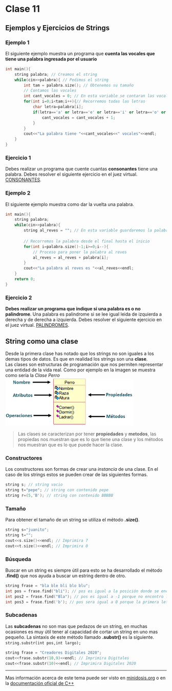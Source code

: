 # Clase 11
## Ejemplos y Ejercicios de Strings
### Ejemplo 1
El siguiente ejemplo muestra un programa que **cuenta las vocales que tiene una palabra ingresada por el usuario**
```cpp
int main(){
	string palabra; // Creamos el string
	while(cin>>palabra){ // Pedimos el string
		int tam = palabra.size(); // Obtenemos su tamaño
		// Contamos las vocales
		int cant_vocales = 0; // En esta variable se contaran las vocales
		for(int i=0;i<tam;i++){// Recorremos todas las letras
			char letra=palabra[i];
			if(letra=='a' or letra=='e' or letra=='i' or letra=='o' or letra=='u'){
				cant_vocales = cant_vocales + 1;
			}
		}
		cout<<"La palabra tiene "<<cant_vocales<<" vocales"<<endl;
	}
}
```
### Ejercicio 1
Debes realizar un programa que cuente cuantas **consonantes** tiene una palabra. Debes resolver el siguiente ejercicio en el juez virtual. [CONSONANTES](https://jv.umsa.bo/problem.php?id=1959).
### Ejemplo 2
El siguiente ejemplo muestra como dar la vuelta una palabra.
```cpp
int main(){
	string palabra;
	while(cin>>palabra){
		string al_reves = ""; // En esta variable guardaremos la palabra al reves

		// Recorremos la palabra desde el final hasta el inicio
		for(int i=palabra.size()-1;i>=0;i--){
			// Proceso para poner la palabra al reves
			al_reves = al_reves + palabra[i];
		}
		cout<<"La palabra al reves es "<<al_reves<<endl;
	}
	return 0;
}
```
### Ejercicio 2
**Debes realizar un programa que indique si una palabra es o no palindrome**. Una palabra es palindrome si se lee igual leida de izquierda a derecha y de derecha a izquierda. Debes resolver el siguiente ejercicio en el juez virtual. [PALINDROMES](https://jv.umsa.bo/problem.php?id=1960).
## String como una clase
Desde la primera clase has notado que los strings no son iguales a los demas tipos de datos. Es que en realidad los strings son una **clase**. <br>
Las clases son estructuras de programación que nos permiten representar una entidad de la vida real. Como por ejemplo en la imagen se muestra como seria la *Clase Perro* <br>
<img src="img/poo.png" width="400">
>Las clases se caracterizan por tener **propiedades** y **metodos**, las propiedas nos muestran que es lo que tiene una clase y los métodos nos muestran que es lo que puede hacer la clase.
### Constructores
Los constructores son formas de crear una *instancia* de una clase. En el caso de los strings estos se pueden crear de las siguientes formas. 
```cpp
string s; // string vacio
string t="pepe"; // string con contenido pepe
string r=(5,'B'); // string con contenido BBBBB
```
### Tamaño
Para obtener el tamaño de un string se utiliza el método **.size()**.
```cpp
string s="juanito";
string t="";
cout<<s.size()<<endl; // Imprimira 7
cout<<t.size()<<endl; // Imprimira 0
```
### Búsqueda
Buscar en un string es siempre útil para esto se ha desarrollado el método **.find()** que nos ayuda a buscar un estring dentro de otro.
```cpp
string frase = "bla ble bli blo blu";
int pos = frase.find("bli"); // pos es igual a la posición donde se encontró bli, en este caso 8
int pos2 = frase.find("Bla"); // pos es igual a -1 porque no encontro la palabra
int pos3 = frase.find('b'); // pos sera igual a 0 porque la primera letra b esta ahi.
```
### Subcadenas
Las **subcadenas** no son mas que pedazos de un string, en muchas ocasiones es muy útil tener al capacidad de cortar un string en uno mas pequeño. La sintaxis de este método llamado **.substr()** es la siguiente.
``string.substr(int pos,int largo);``
```cpp
string frase = "Creadores Digitales 2020";
cout<<frase.substr(10,9)<<endl; // Imprimira Digitales
cout<<frase.substr(10)<<endl; // Imprimira Digitales 2020
```
____
Mas información acerca de este tema puede ser visto en [minidosis.org](http://www.minidosis.org/#/temas/Cpp.Strings) o en la [documentación oficial de C++](http://cplusplus.com/reference/string/string/?kw=string)